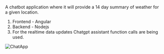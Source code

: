 A chatbot application where it will provide a 14 day summary of weather for a given location.
1. Frontend - Angular
2. Backend - Nodejs
3. For the realtime data updates Chatgpt assistant function calls are being used.

![ChatApp](https://github.com/muthuwdev/gptchatbot/assets/103534554/99957470-43ff-4572-b4e6-d646f57480c4)
